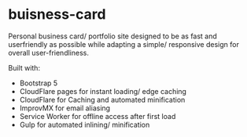 # buisness-card
Personal business card/ portfolio site designed to be as fast and userfriendly as possible while adapting a simple/ responsive design for overall user-friendliness. 

Built with:
* Bootstrap 5
* CloudFlare pages for instant loading/ edge caching
* CloudFlare for Caching and automated minification
* ImprovMX for email aliasing
* Service Worker for offline access after first load
* Gulp for automated inlining/ minification
